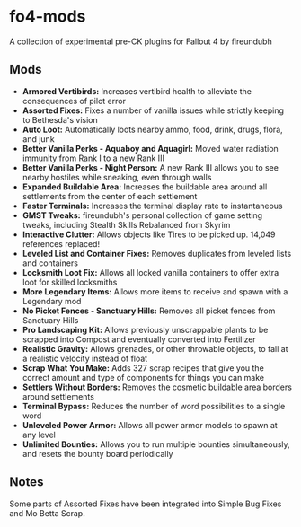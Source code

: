 # fo4-mods

A collection of experimental pre-CK plugins for Fallout 4 by fireundubh

## Mods

* **Armored Vertibirds:** Increases vertibird health to alleviate the consequences of pilot error
* **Assorted Fixes:** Fixes a number of vanilla issues while strictly keeping to Bethesda's vision
* **Auto Loot:** Automatically loots nearby ammo, food, drink, drugs, flora, and junk
* **Better Vanilla Perks - Aquaboy and Aquagirl:** Moved water radiation immunity from Rank I to a new Rank III
* **Better Vanilla Perks - Night Person:** A new Rank III allows you to see nearby hostiles while sneaking, even through walls
* **Expanded Buildable Area:** Increases the buildable area around all settlements from the center of each settlement
* **Faster Terminals:** Increases the terminal display rate to instantaneous
* **GMST Tweaks:** fireundubh's personal collection of game setting tweaks, including Stealth Skills Rebalanced from Skyrim
* **Interactive Clutter:** Allows objects like Tires to be picked up. 14,049 references replaced!
* **Leveled List and Container Fixes:** Removes duplicates from leveled lists and containers
* **Locksmith Loot Fix:** Allows all locked vanilla containers to offer extra loot for skilled locksmiths
* **More Legendary Items:** Allows more items to receive and spawn with a Legendary mod
* **No Picket Fences - Sanctuary Hills:** Removes all picket fences from Sanctuary Hills
* **Pro Landscaping Kit:** Allows previously unscrappable plants to be scrapped into Compost and eventually converted into Fertilizer
* **Realistic Gravity:** Allows grenades, or other throwable objects, to fall at a realistic velocity instead of float
* **Scrap What You Make:** Adds 327 scrap recipes that give you the correct amount and type of components for things you can make
* **Settlers Without Borders:** Removes the cosmetic buildable area borders around settlements
* **Terminal Bypass:** Reduces the number of word possibilities to a single word
* **Unleveled Power Armor:** Allows all power armor models to spawn at any level
* **Unlimited Bounties:** Allows you to run multiple bounties simultaneously, and resets the bounty board periodically

## Notes

Some parts of Assorted Fixes have been integrated into Simple Bug Fixes and Mo Betta Scrap.